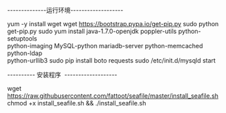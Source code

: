 --------------运行环境-------------------

yum -y install wget
wget https://bootstrap.pypa.io/get-pip.py
sudo python get-pip.py
sudo yum install java-1.7.0-openjdk poppler-utils python-setuptools \
python-imaging MySQL-python mariadb-server python-memcached python-ldap \
python-urllib3
sudo pip install boto requests
sudo /etc/init.d/mysqld start

----------  安装程序  -------------------

wget https://raw.githubusercontent.com/fattoot/seafile/master/install_seafile.sh
chmod +x install_seafile.sh && ./install_seafile.sh